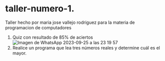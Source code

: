 # taller-numero-1.
Taller hecho por maria jose vallejo rodriguez para la materia de programacion de computadores 
1. Quiz con resultado de 85% de aciertos
   ![Imagen de WhatsApp 2023-09-25 a las 23 19 57](https://github.com/marjovall/taller-numero-1./assets/146041418/dadf08c0-56d3-4b29-931a-e62bee1b78c8)
2. Realice un programa que lea tres números reales y determine cuál es el mayor.
  

